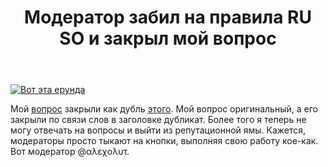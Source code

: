﻿---
title: "Модератор забил на правила RU SO и закрыл мой вопрос"
se.owner.user_id: 497254
se.owner.display_name: "Mike Novi"
se.owner.link: "https://ru.meta.stackoverflow.com/users/497254/mike-novi"
se.link: "https://ru.meta.stackoverflow.com/questions/13156/%d0%9c%d0%be%d0%b4%d0%b5%d1%80%d0%b0%d1%82%d0%be%d1%80-%d0%b7%d0%b0%d0%b1%d0%b8%d0%bb-%d0%bd%d0%b0-%d0%bf%d1%80%d0%b0%d0%b2%d0%b8%d0%bb%d0%b0-ru-so-%d0%b8-%d0%b7%d0%b0%d0%ba%d1%80%d1%8b%d0%bb-%d0%bc%d0%be%d0%b9-%d0%b2%d0%be%d0%bf%d1%80%d0%be%d1%81"
se.question_id: 13156
se.post_type: question
---
<p><a href="https://i.stack.imgur.com/Pfuz0.png" rel="nofollow noreferrer"><img src="https://i.stack.imgur.com/Pfuz0.png" alt="Вот эта ерунда" /></a></p>
<p>Мой <a href="https://ru.meta.stackoverflow.com/questions/13108/">вопрос</a> закрыли как дубль <a href="https://ru.meta.stackoverflow.com/questions/3663/">этого</a>.
Мой вопрос оригинальный, а его закрыли по связи слов в заголовке дубликат. Более того я теперь не могу отвечать на вопросы и выйти из репутационной ямы. Кажется, модераторы просто тыкают на кнопки, выполняя свою работу кое-как.
Вот модератор @αλεχολυτ.</p>
